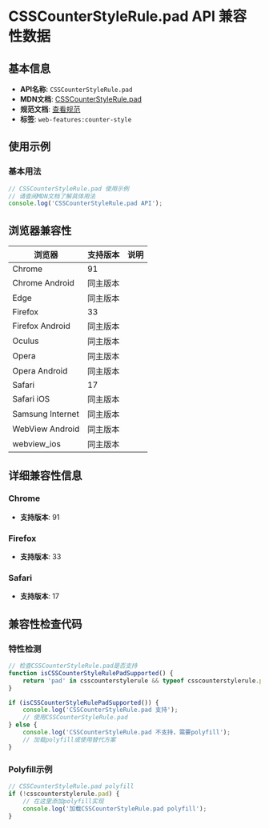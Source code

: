 # CSSCounterStyleRule.pad API 兼容性数据

## 基本信息

- **API名称**: `CSSCounterStyleRule.pad`
- **MDN文档**: [CSSCounterStyleRule.pad](https://developer.mozilla.org/docs/Web/API/CSSCounterStyleRule/pad)
- **规范文档**: [查看规范](https://drafts.csswg.org/css-counter-styles/#dom-csscounterstylerule-pad)
- **标签**: `web-features:counter-style`

## 使用示例

### 基本用法

```javascript
// CSSCounterStyleRule.pad 使用示例
// 请查阅MDN文档了解具体用法
console.log('CSSCounterStyleRule.pad API');
```

## 浏览器兼容性

| 浏览器 | 支持版本 | 说明 |
|--------|----------|------|
| Chrome | 91 |  |
| Chrome Android | 同主版本 |  |
| Edge | 同主版本 |  |
| Firefox | 33 |  |
| Firefox Android | 同主版本 |  |
| Oculus | 同主版本 |  |
| Opera | 同主版本 |  |
| Opera Android | 同主版本 |  |
| Safari | 17 |  |
| Safari iOS | 同主版本 |  |
| Samsung Internet | 同主版本 |  |
| WebView Android | 同主版本 |  |
| webview_ios | 同主版本 |  |

## 详细兼容性信息

### Chrome

- **支持版本**: 91

### Firefox

- **支持版本**: 33

### Safari

- **支持版本**: 17

## 兼容性检查代码

### 特性检测

```javascript
// 检查CSSCounterStyleRule.pad是否支持
function isCSSCounterStyleRulePadSupported() {
    return 'pad' in csscounterstylerule && typeof csscounterstylerule.pad === 'function';
}

if (isCSSCounterStyleRulePadSupported()) {
    console.log('CSSCounterStyleRule.pad 支持');
    // 使用CSSCounterStyleRule.pad
} else {
    console.log('CSSCounterStyleRule.pad 不支持，需要polyfill');
    // 加载polyfill或使用替代方案
}
```

### Polyfill示例

```javascript
// CSSCounterStyleRule.pad polyfill
if (!csscounterstylerule.pad) {
    // 在这里添加polyfill实现
    console.log('加载CSSCounterStyleRule.pad polyfill');
}
```

